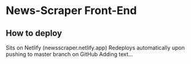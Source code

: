 # News-Scraper Front-End

## How to deploy

Sits on Netlify (newsscraper.netlify.app)
Redeploys automatically upon pushing to master branch on GitHub
Adding text...
